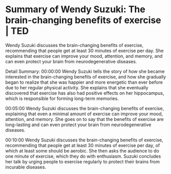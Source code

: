 # Summary of Wendy Suzuki: The brain-changing benefits of exercise | TED

Wendy Suzuki discusses the brain-changing benefits of exercise, recommending that people get at least 30 minutes of exercise per day. She explains that exercise can improve your mood, attention, and memory, and can even protect your brain from neurodegenerative diseases.

Detail Summary: 
00:00:00
Wendy Suzuki tells the story of how she became interested in the brain-changing benefits of exercise, and how she gradually began to realize that she was happier and more energetic than ever before due to her regular physical activity. She explains that she eventually discovered that exercise has also had positive effects on her hippocampus, which is responsible for forming long-term memories.

00:05:00
Wendy Suzuki discusses the brain-changing benefits of exercise, explaining that even a minimal amount of exercise can improve your mood, attention, and memory. She goes on to say that the benefits of exercise are long-lasting and can even protect your brain from neurodegenerative diseases.

00:10:00
Wendy Suzuki discusses the brain-changing benefits of exercise, recommending that people get at least 30 minutes of exercise per day, of which at least some should be aerobic. She then asks the audience to do one minute of exercise, which they do with enthusiasm. Suzuki concludes her talk by urging people to exercise regularly to protect their brains from incurable diseases.

